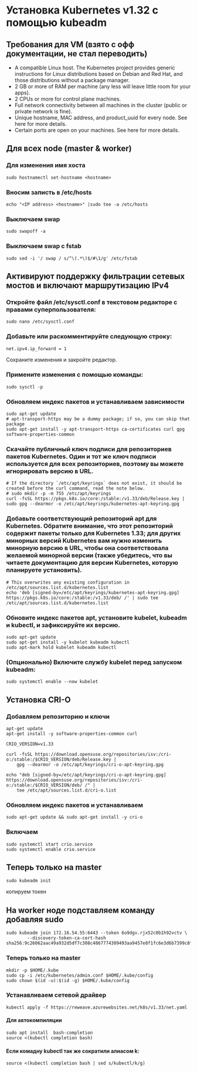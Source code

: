 # Установка Kubernetes v1.32 с помощью kubeadm 
## Требования для VM (взято с офф документации, не стал переводить)
* A compatible Linux host. The Kubernetes project provides generic instructions for Linux distributions based on Debian and Red Hat, and those distributions without a package manager.
* 2 GB or more of RAM per machine (any less will leave little room for your apps).
* 2 CPUs or more for control plane machines.
* Full network connectivity between all machines in the cluster (public or private network is fine).
* Unique hostname, MAC address, and product_uuid for every node. See here for more details.
* Certain ports are open on your machines. See here for more details.

## Для всех node (master & worker)
### Для изменения имя хоста
  ```
  sudo hostnamectl set-hostname <hostname>
  ```
### Вносим записть в /etc/hosts 
  ```
  echo "<IP address> <hostname>" |sudo tee -a /etc/hosts 
  ```
### Выключаем swap
  ```
  sudo swapoff -a 
  ```
###  Выключаем swap c fstab
  ```
  sudo sed -i '/ swap / s/^\(.*\)$/#\1/g' /etc/fstab
  ```
## Активируют поддержку фильтрации сетевых мостов и включают маршрутизацию IPv4
### Откройте файл /etc/sysctl.conf в текстовом редакторе с правами суперпользователя:
```
sudo nano /etc/sysctl.conf
```
### Добавьте или раскомментируйте следующую строку:
```
net.ipv4.ip_forward = 1
```
Сохраните изменения и закройте редактор.
### Примените изменения с помощью команды:
```
sudo sysctl -p
```

### Обновляем индекс пакетов и устанавливаем зависимости
  ```
  sudo apt-get update
  # apt-transport-https may be a dummy package; if so, you can skip that package
  sudo apt-get install -y apt-transport-https ca-certificates curl gpg software-properties-common
  ```
### Скачайте публичный ключ подписи для репозиториев пакетов Kubernetes. Один и тот же ключ подписи используется для всех репозиториев, поэтому вы можете игнорировать версию в URL.
  ```
  # If the directory `/etc/apt/keyrings` does not exist, it should be created before the curl command, read the note below.
  # sudo mkdir -p -m 755 /etc/apt/keyrings
  curl -fsSL https://pkgs.k8s.io/core:/stable:/v1.33/deb/Release.key | sudo gpg --dearmor -o /etc/apt/keyrings/kubernetes-apt-keyring.gpg
  ```
### Добавьте соответствующий репозиторий apt для Kubernetes. Обратите внимание, что этот репозиторий содержит пакеты только для Kubernetes 1.33; для других минорных версий Kubernetes вам нужно изменить минорную версию в URL, чтобы она соответствовала желаемой минорной версии (также убедитесь, что вы читаете документацию для версии Kubernetes, которую планируете установить).

  ```
  # This overwrites any existing configuration in /etc/apt/sources.list.d/kubernetes.list
  echo 'deb [signed-by=/etc/apt/keyrings/kubernetes-apt-keyring.gpg] https://pkgs.k8s.io/core:/stable:/v1.33/deb/ /' | sudo tee /etc/apt/sources.list.d/kubernetes.list
  ```
### Обновите индекс пакетов apt, установите kubelet, kubeadm и kubectl, и зафиксируйте их версию.
  ```
  sudo apt-get update
  sudo apt-get install -y kubelet kubeadm kubectl
  sudo apt-mark hold kubelet kubeadm kubectl
  ```

### (Опционально) Включите службу kubelet перед запуском kubeadm:
  ```
  sudo systemctl enable --now kubelet
  ```
## Установка CRI-O
### Добавляем репозиторию и ключи
```
apt-get update
apt-get install -y software-properties-common curl
```
```
CRIO_VERSION=v1.33
```

```
curl -fsSL https://download.opensuse.org/repositories/isv:/cri-o:/stable:/$CRIO_VERSION/deb/Release.key |
    gpg --dearmor -o /etc/apt/keyrings/cri-o-apt-keyring.gpg

echo "deb [signed-by=/etc/apt/keyrings/cri-o-apt-keyring.gpg] https://download.opensuse.org/repositories/isv:/cri-o:/stable:/$CRIO_VERSION/deb/ /" |
    tee /etc/apt/sources.list.d/cri-o.list
```
### Обновляем индекс пакетов и устанавливаем
```
sudo apt-get update && sudo apt-get install -y cri-o 
```

### Включаем 
```
sudo systemctl start crio.service
sudo systemctl enable crio.service
```

## Теперь только на master 
```
sudo kubeadm init
```
копируем токен

## На worker ноде подставляем команду добавляя sudo
```
sudo kubeadm join 172.16.54.55:6443 --token 6o9dgv.rjx52c0b1h92vctv \
        --discovery-token-ca-cert-hash sha256:9c26062aac49a932d5df7c308c4867774309493aa9457e8f1fc6e3d6b7399c8f 
```

### Теперь только на master 
```
mkdir -p $HOME/.kube
sudo cp -i /etc/kubernetes/admin.conf $HOME/.kube/config
sudo chown $(id -u):$(id -g) $HOME/.kube/config
```

### Устанавливаем сетевой драйвер
```
kubectl apply -f https://reweave.azurewebsites.net/k8s/v1.33/net.yaml
```

####  Для автокомпиляции
```ShellSession
sudo apt install  bash-completion
source <(kubectl completion bash)
```
####  Если комадну kubectl так же сократили алиасом k:
```ShellSession
source <(kubectl completion bash | sed s/kubectl/k/g)
```
